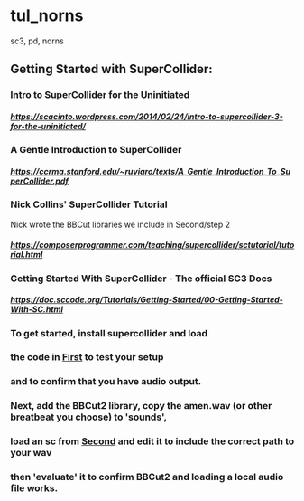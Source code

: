 # tul_norns
sc3, pd, norns
## Getting Started with SuperCollider:
####
###  Intro to SuperCollider for the Uninitiated
####
##### https://scacinto.wordpress.com/2014/02/24/intro-to-supercollider-3-for-the-uninitiated/
####
### A Gentle Introduction to SuperCollider
####
##### https://ccrma.stanford.edu/~ruviaro/texts/A_Gentle_Introduction_To_SuperCollider.pdf
####
### Nick Collins' SuperCollider Tutorial
Nick wrote the BBCut libraries we include in Second/step 2
##### https://composerprogrammer.com/teaching/supercollider/sctutorial/tutorial.html
####
### Getting Started With SuperCollider - The official SC3 Docs
##### https://doc.sccode.org/Tutorials/Getting-Started/00-Getting-Started-With-SC.html
####
####
### To get started, install supercollider and load 
### the code in [First](First/README.md) to test your setup
### and to confirm that you have audio output.
####
### Next, add the BBCut2 library, copy the amen.wav (or other breatbeat you choose) to 'sounds',
### load an sc from [Second](Second/README.md) and edit it to include the correct path to your wav
### then 'evaluate' it to confirm BBCut2 and loading a local audio file works.
### 

